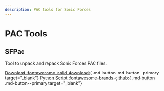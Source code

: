 ```yaml
---
description: PAC tools for Sonic Forces
---
```

# PAC Tools

## SFPac
Tool to unpack and repack Sonic Forces PAC files.

[Download :fontawesome-solid-download:](https://drive.google.com/file/d/1kunzqJIsz5Tzr5zmHb-AaC2Bj516nJoT/view?usp=drivesdk){ .md-button .md-button--primary target="_blank"}
[Python Script :fontawesome-brands-github:](https://gist.github.com/blueskythlikesclouds/887d227301dd3c0ea3c62ab6984388cc){ .md-button .md-button--primary target="_blank"}